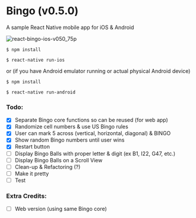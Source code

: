 # Bingo (v0.5.0)

A sample React Native mobile app for iOS & Android

![react-bingo-ios-v050_75p](https://cloud.githubusercontent.com/assets/5550094/20645606/8c46048a-b420-11e6-82d8-28240a64ce67.gif)

```
$ npm install

$ react-native run-ios
```

or (if you have Android emulator running or actual physical Android device)

```
$ npm install

$ react-native run-android
```

### Todo:

- [x] Separate Bingo core functions so can be reused (for web app)
- [x] Randomize cell numbers & use US Bingo rules
- [x] User can mark 5 across (vertical, horizontal, diagonal) & BINGO 
- [x] Show random Bingo numbers until user wins
- [X] Restart button
- [ ] Display Bingo Balls with proper letter & digit (ex B1, I22, G47, etc.)
- [ ] Display Bingo Balls on a Scroll View
- [ ] Clean-up & Refactoring (?)
- [ ] Make it pretty
- [ ] Test

### Extra Credits:

- [ ] Web version (using same Bingo core)
